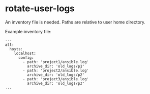 # rotate-user-logs

An inventory file is needed. Paths are relative to user home directory.

Example inventory file:

    ---
    all:
      hosts:
        localhost:
          config:
            - path: 'project1/ansible.log'
              archive_dir: 'old_logs/p1'
            - path: 'project2/ansible.log'
              archive_dir: 'old_logs/p2'
            - path: 'project3/ansible.log'
              archive_dir: 'old_logs/p3'
    ...


